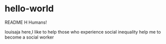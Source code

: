 # hello-world
README
H Humans!

louisaja here,I like to help those who experience social inequality
help me to become a social worker

